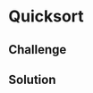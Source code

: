 # Quicksort
<!-- Short summary or background information -->

## Challenge
<!-- Description of the challenge -->

## Solution
<!-- Embedded whiteboard image -->
